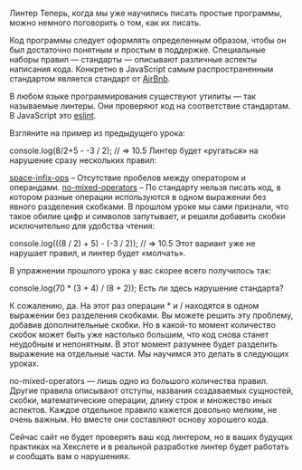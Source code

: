 Линтер
Теперь, когда мы уже научились писать простые программы, можно немного поговорить о том, как их писать.

Код программы следует оформлять определенным образом, чтобы он был достаточно понятным и простым в поддержке.
Специальные наборы правил — стандарты — описывают различные аспекты написания кода. Конкретно в JavaScript самым
распространенным стандартом является стандарт от [AirBnb](https://github.com/airbnb/javascript).

В любом языке программирования существуют утилиты — так называемые линтеры. Они проверяют код на соответствие
стандартам. В JavaScript это [eslint](https://eslint.org/).

Взгляните на пример из предыдущего урока:

console.log(8/2+5 - -3 / 2); // => 10.5
Линтер будет «ругаться» на нарушение сразу нескольких правил:

[space-infix-ops](https://eslint.org/docs/latest/rules/space-infix-ops) – Отсутствие пробелов между оператором и операндами.
[no-mixed-operators](https://eslint.org/docs/latest/rules/no-mixed-operators) – По стандарту нельзя писать код, в котором разные операции используются в одном выражении без явного
разделения скобками.
В прошлом уроке мы сами признали, что такое обилие цифр и символов запутывает, и решили добавить скобки исключительно
для удобства чтения:

console.log(((8 / 2) + 5) - (-3 / 2)); // => 10.5
Этот вариант уже не нарушает правил, и линтер будет «молчать».

В упражнении прошлого урока у вас скорее всего получилось так:

console.log(70 * (3 + 4) / (8 + 2));
Есть ли здесь нарушение стандарта?

К сожалению, да. На этот раз операции * и / находятся в одном выражении без разделения скобками. Вы можете решить эту
проблему, добавив дополнительные скобки. Но в какой-то момент количество скобок может быть уже настолько большим, что
код снова станет неудобным и непонятным. В этот момент разумнее будет разделить выражение на отдельные части. Мы
научимся это делать в следующих уроках.

no-mixed-operators — лишь одно из большого количества правил. Другие правила описывают отступы, названия создаваемых
сущностей, скобки, математические операции, длину строк и множество иных аспектов. Каждое отдельное правило кажется
довольно мелким, не очень важным. Но вместе они составляют основу хорошего кода.

Сейчас сайт не будет проверять ваш код линтером, но в ваших будущих практиках на Хекслете и в реальной разработке линтер
будет работать и сообщать вам о нарушениях.